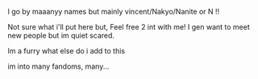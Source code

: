 <p>I go by maaanyy names but mainly vincent/Nakyo/Nanite or N !! </p>
<p>Not sure what i'll put here but, Feel free 2 int with me! I gen want to meet new people but im quiet scared.</p> 
<p>Im a furry what else do i add to this</p>
<p>im into many fandoms, many... </p>
